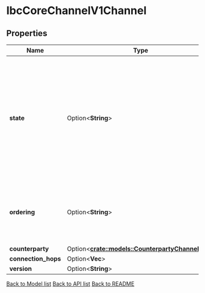 # IbcCoreChannelV1Channel

## Properties

Name | Type | Description | Notes
------------ | ------------- | ------------- | -------------
**state** | Option<**String**> | State defines if a channel is in one of the following states: CLOSED, INIT, TRYOPEN, OPEN or UNINITIALIZED.   - STATE_UNINITIALIZED_UNSPECIFIED: Default State  - STATE_INIT: A channel has just started the opening handshake.  - STATE_TRYOPEN: A channel has acknowledged the handshake step on the counterparty chain.  - STATE_OPEN: A channel has completed the handshake. Open channels are ready to send and receive packets.  - STATE_CLOSED: A channel has been closed and can no longer be used to send or receive packets. | [optional][default to UninitializedUnspecified]
**ordering** | Option<**String**> | - ORDER_NONE_UNSPECIFIED: zero-value for channel ordering  - ORDER_UNORDERED: packets can be delivered in any order, which may differ from the order in which they were sent.  - ORDER_ORDERED: packets are delivered exactly in the order which they were sent | [optional][default to NoneUnspecified]
**counterparty** | Option<[**crate::models::CounterpartyChannelEnd**](counterparty_channel_end.md)> |  | [optional]
**connection_hops** | Option<**Vec<String>**> |  | [optional]
**version** | Option<**String**> |  | [optional]

[Back to Model list](../README.md#documentation-for-models) [Back to API list](../README.md#documentation-for-api-endpoints) [Back to README](../README.md)


